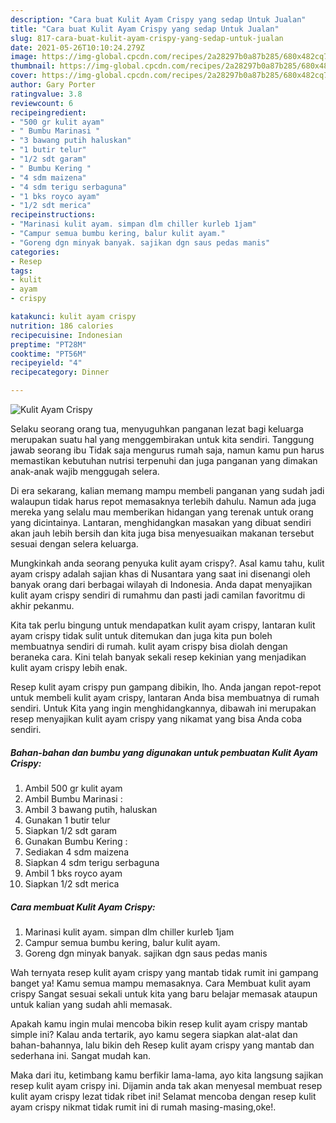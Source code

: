 ```yaml
---
description: "Cara buat Kulit Ayam Crispy yang sedap Untuk Jualan"
title: "Cara buat Kulit Ayam Crispy yang sedap Untuk Jualan"
slug: 817-cara-buat-kulit-ayam-crispy-yang-sedap-untuk-jualan
date: 2021-05-26T10:10:24.279Z
image: https://img-global.cpcdn.com/recipes/2a28297b0a87b285/680x482cq70/kulit-ayam-crispy-foto-resep-utama.jpg
thumbnail: https://img-global.cpcdn.com/recipes/2a28297b0a87b285/680x482cq70/kulit-ayam-crispy-foto-resep-utama.jpg
cover: https://img-global.cpcdn.com/recipes/2a28297b0a87b285/680x482cq70/kulit-ayam-crispy-foto-resep-utama.jpg
author: Gary Porter
ratingvalue: 3.8
reviewcount: 6
recipeingredient:
- "500 gr kulit ayam"
- " Bumbu Marinasi "
- "3 bawang putih haluskan"
- "1 butir telur"
- "1/2 sdt garam"
- " Bumbu Kering "
- "4 sdm maizena"
- "4 sdm terigu serbaguna"
- "1 bks royco ayam"
- "1/2 sdt merica"
recipeinstructions:
- "Marinasi kulit ayam. simpan dlm chiller kurleb 1jam"
- "Campur semua bumbu kering, balur kulit ayam."
- "Goreng dgn minyak banyak. sajikan dgn saus pedas manis"
categories:
- Resep
tags:
- kulit
- ayam
- crispy

katakunci: kulit ayam crispy 
nutrition: 186 calories
recipecuisine: Indonesian
preptime: "PT28M"
cooktime: "PT56M"
recipeyield: "4"
recipecategory: Dinner

---
```



![Kulit Ayam Crispy](https://img-global.cpcdn.com/recipes/2a28297b0a87b285/680x482cq70/kulit-ayam-crispy-foto-resep-utama.jpg)

Selaku seorang orang tua, menyuguhkan panganan lezat bagi keluarga merupakan suatu hal yang menggembirakan untuk kita sendiri. Tanggung jawab seorang ibu Tidak saja mengurus rumah saja, namun kamu pun harus memastikan kebutuhan nutrisi terpenuhi dan juga panganan yang dimakan anak-anak wajib menggugah selera.

Di era  sekarang, kalian memang mampu membeli panganan yang sudah jadi walaupun tidak harus repot memasaknya terlebih dahulu. Namun ada juga mereka yang selalu mau memberikan hidangan yang terenak untuk orang yang dicintainya. Lantaran, menghidangkan masakan yang dibuat sendiri akan jauh lebih bersih dan kita juga bisa menyesuaikan makanan tersebut sesuai dengan selera keluarga. 



Mungkinkah anda seorang penyuka kulit ayam crispy?. Asal kamu tahu, kulit ayam crispy adalah sajian khas di Nusantara yang saat ini disenangi oleh banyak orang dari berbagai wilayah di Indonesia. Anda dapat menyajikan kulit ayam crispy sendiri di rumahmu dan pasti jadi camilan favoritmu di akhir pekanmu.

Kita tak perlu bingung untuk mendapatkan kulit ayam crispy, lantaran kulit ayam crispy tidak sulit untuk ditemukan dan juga kita pun boleh membuatnya sendiri di rumah. kulit ayam crispy bisa diolah dengan beraneka cara. Kini telah banyak sekali resep kekinian yang menjadikan kulit ayam crispy lebih enak.

Resep kulit ayam crispy pun gampang dibikin, lho. Anda jangan repot-repot untuk membeli kulit ayam crispy, lantaran Anda bisa membuatnya di rumah sendiri. Untuk Kita yang ingin menghidangkannya, dibawah ini merupakan resep menyajikan kulit ayam crispy yang nikamat yang bisa Anda coba sendiri.

<!--inarticleads1-->

##### Bahan-bahan dan bumbu yang digunakan untuk pembuatan Kulit Ayam Crispy:

1. Ambil 500 gr kulit ayam
1. Ambil  Bumbu Marinasi :
1. Ambil 3 bawang putih, haluskan
1. Gunakan 1 butir telur
1. Siapkan 1/2 sdt garam
1. Gunakan  Bumbu Kering :
1. Sediakan 4 sdm maizena
1. Siapkan 4 sdm terigu serbaguna
1. Ambil 1 bks royco ayam
1. Siapkan 1/2 sdt merica




<!--inarticleads2-->

##### Cara membuat Kulit Ayam Crispy:

1. Marinasi kulit ayam. simpan dlm chiller kurleb 1jam
1. Campur semua bumbu kering, balur kulit ayam.
1. Goreng dgn minyak banyak. sajikan dgn saus pedas manis




Wah ternyata resep kulit ayam crispy yang mantab tidak rumit ini gampang banget ya! Kamu semua mampu memasaknya. Cara Membuat kulit ayam crispy Sangat sesuai sekali untuk kita yang baru belajar memasak ataupun untuk kalian yang sudah ahli memasak.

Apakah kamu ingin mulai mencoba bikin resep kulit ayam crispy mantab simple ini? Kalau anda tertarik, ayo kamu segera siapkan alat-alat dan bahan-bahannya, lalu bikin deh Resep kulit ayam crispy yang mantab dan sederhana ini. Sangat mudah kan. 

Maka dari itu, ketimbang kamu berfikir lama-lama, ayo kita langsung sajikan resep kulit ayam crispy ini. Dijamin anda tak akan menyesal membuat resep kulit ayam crispy lezat tidak ribet ini! Selamat mencoba dengan resep kulit ayam crispy nikmat tidak rumit ini di rumah masing-masing,oke!.

